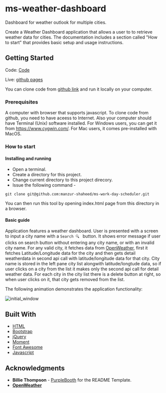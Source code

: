 # ms-weather-dashboard
Dashboard for weather outlook for multiple cities.

Create a Weather Dashboard application that allows a user to to retrieve weather data for cities. The documentation includes a section called "How to start" that provides basic setup and usage instructions.

## Getting Started
Code: [Code](https://github.com/manzur-shaheed/ms-work-day-scheduler)

Live: [github pages](https://manzur-shaheed.github.io/ms-work-day-scheduler/)

You can clone code from [github link](https://github.com/manzur-shaheed/ms-work-day-scheduler) and run it locally on your computer.

### Prerequisites

A computer with browser that supports javascript. To clone code from github, you need to have aceess to Internet. Also your computer should have Terminal (Unix) software installed. For Windows users, you can get it from https://www.cygwin.com/. For Mac users, it comes pre-installed with MacOS. 

### How to start
#### Installing and running

- Open a terminal.  
- Create a directory for this project.
- Change current directory to this project direcory.
- Issue the following command -

```
git clone git@github.com:manzur-shaheed/ms-work-day-scheduler.git
```
You can then run this tool by opening index.html page from this directory in a browser.

#### Basic guide
Application features a weather dashboard. User is presented with a screen to input a city name with a ```Search 🔍 ``` button. It shows error message if user clicks on search button without entering any city name, or with an invalid city name. For any valid city, it fetches data from [OpenWeather](api.openweathermap.org), first it fetches Latitude/Longitude data for the city and then gets detail weatherdata in second api call with latitude/longitude data for that city. City name is stored in the left pane city list alongwith latitude/longtude data, so if user clicks on a city from the list it makes only the second api call for detail weather data. For each city in the city list there is a delete button at right, so when user clicks on it, that city gets removed from the list.

The following animation demonstrates the application functionality:

![initial_window](./assets/images/ms-weather-dashboard.gif)


## Built With

* [HTML](https://developer.mozilla.org/en-US/docs/Web/HTML)
* [Bootstrap](https://getbootstrap.com/)
* [jQuery](https://jquery.com/)
* [Moment](https://momentjs.com/)
* [Font Awesome](https://fontawesome.com/)
* [Javascript](https://developer.mozilla.org/en-US/docs/Web/JavaScript)

## Acknowledgments
* **Billie Thompson** - [PurpleBooth](https://github.com/PurpleBooth) for the README Template.
* [**OpenWeather**](api.openweathermap.org)
